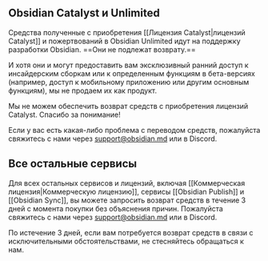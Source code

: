 ## Obsidian Catalyst и Unlimited

Средства полученные с приобретения [[Лицензия Catalyst|лицензий Catalyst]] и пожертвований в Obsidian Unlimited идут на поддержку разработки Obsidian. ==Они не подлежат возврату.==

И хотя они и могут предоставить вам эксклюзивный ранний доступ к инсайдерским сборкам или к определенным функциям в бета-версиях (например, доступ к мобильному приложению или другим основным функциям), мы не продаем их как продукт.

Мы не можем обеспечить возврат средств с приобретения лицензий Catalyst. Спасибо за понимание!

Если у вас есть какая-либо проблема с переводом средств, пожалуйста свяжитесь с нами через support@obsidian.md или в Discord.

## Все остальные сервисы

Для всех остальных сервисов и лицензий, включая [[Коммерческая лицензия|Коммерческую лицензию]], сервисы [[Obsidian Publish]] и [[Obsidian Sync]], вы можете запросить возврат средств в течение 3 дней с момента покупки без объяснения причин. Пожалуйста свяжитесь с нами через support@obsidian.md или в Discord.

По истечение 3 дней, если вам потребуется возврат средств в связи с исключительными обстоятельствами, не стесняйтесь обращаться к нам.
